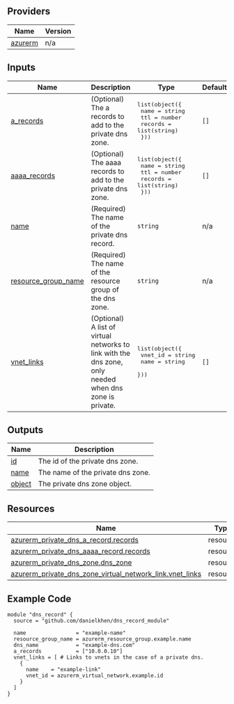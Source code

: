 <!-- BEGIN_TF_DOCS -->

## Providers

| Name | Version |
|------|---------|
| <a name="provider_azurerm"></a> [azurerm](#provider\_azurerm) | n/a |

## Inputs

| Name | Description | Type | Default | Required |
|------|-------------|------|---------|:--------:|
| <a name="input_a_records"></a> [a\_records](#input\_a\_records) | (Optional) The a records to add to the private dns zone. | <pre>list(object({<br>    name    = string<br>    ttl     = number<br>    records = list(string)<br>  }))</pre> | `[]` | no |
| <a name="input_aaaa_records"></a> [aaaa\_records](#input\_aaaa\_records) | (Optional) The aaaa records to add to the private dns zone. | <pre>list(object({<br>    name    = string<br>    ttl     = number<br>    records = list(string)<br>  }))</pre> | `[]` | no |
| <a name="input_name"></a> [name](#input\_name) | (Required) The name of the private dns record. | `string` | n/a | yes |
| <a name="input_resource_group_name"></a> [resource\_group\_name](#input\_resource\_group\_name) | (Required) The name of the resource group of the dns zone. | `string` | n/a | yes |
| <a name="input_vnet_links"></a> [vnet\_links](#input\_vnet\_links) | (Optional) A list of virtual networks to link with the dns zone, only needed when dns zone is private. | <pre>list(object({<br>    vnet_id = string<br>    name    = string<br>  }))</pre> | `[]` | no |

## Outputs

| Name | Description |
|------|-------------|
| <a name="output_id"></a> [id](#output\_id) | The id of the private dns zone. |
| <a name="output_name"></a> [name](#output\_name) | The name of the private dns zone. |
| <a name="output_object"></a> [object](#output\_object) | The private dns zone object. |

## Resources

| Name | Type |
|------|------|
| [azurerm_private_dns_a_record.records](https://registry.terraform.io/providers/hashicorp/azurerm/latest/docs/resources/private_dns_a_record) | resource |
| [azurerm_private_dns_aaaa_record.records](https://registry.terraform.io/providers/hashicorp/azurerm/latest/docs/resources/private_dns_aaaa_record) | resource |
| [azurerm_private_dns_zone.dns_zone](https://registry.terraform.io/providers/hashicorp/azurerm/latest/docs/resources/private_dns_zone) | resource |
| [azurerm_private_dns_zone_virtual_network_link.vnet_links](https://registry.terraform.io/providers/hashicorp/azurerm/latest/docs/resources/private_dns_zone_virtual_network_link) | resource |

## Example Code

```hcl
module "dns_record" {
  source = "github.com/danielkhen/dns_record_module"

  name                = "example-name"
  resource_group_name = azurerm_resource_group.example.name
  dns_name            = "example-dns.com"
  a_records           = ["10.0.0.10"]
  vnet_links = [ # Links to vnets in the case of a private dns.
    {
      name    = "example-link"
      vnet_id = azurerm_virtual_network.example.id
    }
  ]
}
```
<!-- END_TF_DOCS -->